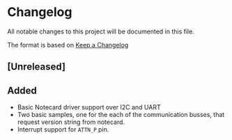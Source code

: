 # Changelog

All notable changes to this project will be documented in this file.

The format is based on [Keep a Changelog](https://keepachangelog.com/en/1.0.0/)

## [Unreleased]

## Added

- Basic Notecard driver support over I2C and UART
- Two basic samples, one for the each of the communication busses, that request
  version string from notecard.
- Interrupt support for `ATTN_P` pin.
